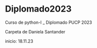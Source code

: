 # Diplomado2023
Curso de python-I _ Diplomado PUCP 2023

Carpeta de Daniela Santander

inicio: 18.11.23
